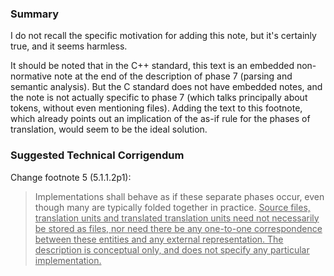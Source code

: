 ### Summary

I do not recall the specific motivation for adding this note, but it's certainly
true, and it seems harmless.

It should be noted that in the C\+\+ standard, this text is an embedded
non-normative note at the end of the description of phase 7 (parsing and
semantic analysis). But the C standard does not have embedded notes, and the
note is not actually specific to phase 7 (which talks principally about tokens,
without even mentioning files). Adding the text to this footnote, which already
points out an implication of the as-if rule for the phases of translation, would
seem to be the ideal solution.

### Suggested Technical Corrigendum

Change footnote 5 (5.1.1.2p1):

> Implementations shall behave as if these separate phases occur, even though many
> are typically folded together in practice. <ins>Source files, translation units
> and translated translation units need not necessarily be stored as files, nor
> need there be any one-to-one correspondence between these entities and any
> external representation. The description is conceptual only, and does not
> specify any particular implementation.</ins>
